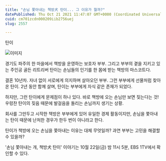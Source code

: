 ```yaml
---
title: "손님 쫓아내는 책방犬 탄이... 그 이유가 뭘까?"
datePublished: Thu Oct 21 2021 11:47:07 GMT+0000 (Coordinated Universal Time)
cuid: cm701zcdn000209iib2756uej
slug: 2557

---
```



탄이

![이미지](https://cdn.hashnode.com/res/hashnode/image/upload/v1739252413696/c1e733b8-5eb9-40c0-8d89-8380401527c0.jpeg)

경기도 파주의 한 마을에서 책방을 운영하는 보호자 부부. 그리고 부부의 곁을 지키고 있는 주인공 골든 리트리버 탄이는 손님들의 인기를 한 몸에 받는 책방의 마스코트다.

결혼 10년차. 자녀 없이 서로에게 의지하며 살아오던 부부. 그런 부부에게 선물처럼 찾아온 탄이. 2년 동안 함께 살며, 탄이는 부부에게 자식 같은 존재가 되었다.

하지만, 그런 탄이에게 문제점이 하나 있다. 바로 책방에 오는 손님만 보면 짖는다는 것! 우렁찬 탄이의 짖음 때문에 발걸음을 돌리는 손님까지 생기는 상황.

회사를 그만두고 시작한 책방은 부부에게 있어 유일한 경제 활동이지만, 손님을 쫓아내는 탄이 때문에 난처한 경우가 한두 번이 아니라고 한다.

탄이가 책방에 오는 손님을 쫓아내는 이유는 대체 무엇일까? 과연 부부는 고민을 해결할 수 있을까?

'손님 쫓아내는 개, 책방犬 탄이' 이야기는 10월 22일(금) 밤 11시 5분, EBS 1TV에서 확인할 수 있다.